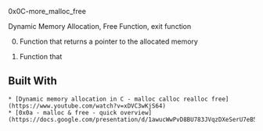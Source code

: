 0x0C-more_malloc_free

Dynamic Memory Allocation, Free Function, exit function

0. Function that returns a pointer to the allocated memory

1. Function that

## Built With

    * [Dynamic memory allocation in C - malloc calloc realloc free](https://www.youtube.com/watch?v=xDVC3wKjS64)
    * [0x0a - malloc & free - quick overview](https://docs.google.com/presentation/d/1awucWwPvD8BU783JVqzDXeSerU7eB504M6xRKKZndAI/edit#slide=id.g12e70c1216_0_62